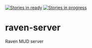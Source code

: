 [![Stories in ready](https://badge.waffle.io/pileon/raven-server.svg?label=ready&title=Ready)](http://waffle.io/pileon/raven-server) [![Stories in progress](https://badge.waffle.io/pileon/raven-server.svg?label=in%20progress&title=In%20Progress)](http://waffle.io/pileon/raven-server)

raven-server
============

Raven MUD server
